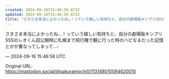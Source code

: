 ```yaml
---
created: 2024-09-16T15:46:58.873Z
updated: 2024-09-16T15:46:58.873Z
title: "さきさま本当によかったね…！っていう嬉しい気持ちと、自分の劇場版キンプリSSSの[...]"
---
```


<p>さきさま本当によかったね…！っていう嬉しい気持ちと、自分の劇場版キンプリSSSのレオくん回公開時に札幌まで飛行機で観に行った時のハピなるだった記憶とかが重なってしまって…💧</p>

&mdash; 2024-09-16 15:46:58 UTC

Original URL: https://mastodon.social/@sakuramochi0/113148010094620010
